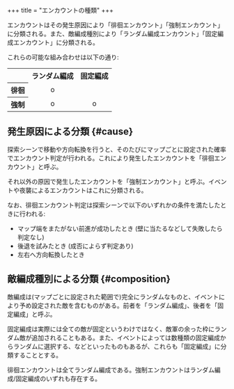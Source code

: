 +++
title = "エンカウントの種類"
+++

エンカウントはその発生原因により「徘徊エンカウント」「強制エンカウント」に分類される。また、敵編成種別により「ランダム編成エンカウント」「固定編成エンカウント」に分類される。

これらの可能な組み合わせは以下の通り:

<table>
  <tr><th></th><th>ランダム編成</th><th>固定編成</th></tr>
  <tr><th>徘徊</th><td style="text-align: center">o</td><td style="text-align: center"></td></tr>
  <tr><th>強制</th><td style="text-align: center">o</td><td style="text-align: center">o</td></tr>
</table>

## 発生原因による分類 {#cause}

探索シーンで移動や方向転換を行うと、そのたびにマップごとに設定された確率でエンカウント判定が行われる。これにより発生したエンカウントを「徘徊エンカウント」と呼ぶ。

それ以外の原因で発生したエンカウントを「強制エンカウント」と呼ぶ。イベントや夜襲によるエンカウントはこれに分類される。

なお、徘徊エンカウント判定は探索シーンで以下のいずれかの条件を満たしたときに行われる:

* マップ端をまたがない前進が成功したとき (壁に当たるなどして失敗したら判定なし)
* 後退を試みたとき (成否によらず判定あり)
* 左右へ方向転換したとき

## 敵編成種別による分類 {#composition}

敵編成は(マップごとに設定された範囲で)完全にランダムなものと、イベントにより予め設定された敵を含むものがある。前者を「ランダム編成」、後者を「固定編成」と呼ぶ。

固定編成は実際には全ての敵が固定というわけではなく、敵軍の余った枠にランダム敵が追加されることもある。また、イベントによっては数種類の固定編成からランダムに選択する、などといったものもあるが、これらも「固定編成」に分類することとする。

徘徊エンカウントは全てランダム編成である。強制エンカウントはランダム編成/固定編成のいずれも存在する。
